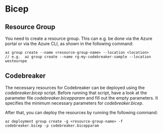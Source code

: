 # Bicep

## Resource Group

You need to create a resource group.
This can e.g. be done via the Azure portal or via the Azure CLI, as shown in the following command:

```
az group create --name <resource-group-name> --location <location>
// e.g.  az group create --name rg-my-codebreaker-sample --location westeurope
```

## Codebreaker

The necessary resources for Codebreaker can be deployed using the _codebreaker.bicep_ script.
Before running that script, have a look at the parameter file _codebreaker.bicepparam_ and fill out the empty parameters.
It specifies the minimum necessary parameters for _codebreaker.bicep_.

After that, you can deploy the resources by running the following command:

```
az deployment group create -g <resource-group-name> -f codebreaker.bicep -p codebreaker.bicepparam
```
